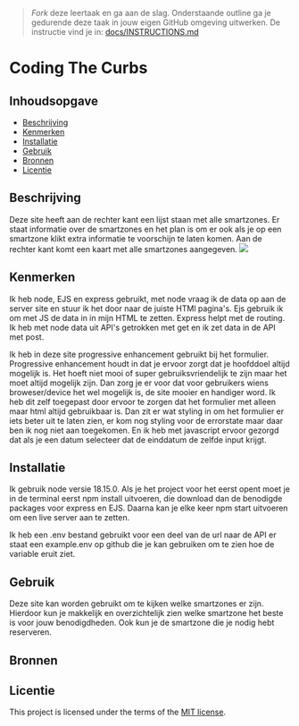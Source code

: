 > _Fork_ deze leertaak en ga aan de slag. Onderstaande outline ga je gedurende deze taak in jouw eigen GitHub omgeving uitwerken. De instructie vind je in: [docs/INSTRUCTIONS.md](docs/INSTRUCTIONS.md)

# Coding The Curbs
<!-- Geef je project een titel en schrijf in één zin wat het is -->

## Inhoudsopgave

  * [Beschrijving](#beschrijving)
  * [Kenmerken](#kenmerken)
  * [Installatie](#installatie)
  * [Gebruik](#gebruik)
  * [Bronnen](#bronnen)
  * [Licentie](#licentie)

## Beschrijving
<!-- In de Beschrijving staat hoe je project er uit ziet, hoe het werkt en wat je er mee kan. -->
Deze site heeft aan de rechter kant een lijst staan met alle smartzones. Er staat informatie over de smartzones en het plan is om er ook als je op een smartzone klikt extra informatie te voorschijn te laten komen. Aan de rechter kant komt een kaart met alle smartzones aangegeven.
<img src="https://user-images.githubusercontent.com/112855711/230025716-d8feb614-9077-4a6f-9b18-cb507575711a.png">

<!-- Voeg een mooie poster visual toe 📸 -->
<!-- Voeg een link toe naar Github Pages 🌐-->

## Kenmerken
<!-- Bij Kenmerken staat welke technieken zijn gebruikt en hoe. Wat is de HTML structuur? Wat zijn de belangrijkste dingen in CSS? Wat is er met Javascript gedaan en hoe? Misschien heb je een framwork of library gebruikt? -->
Ik heb node, EJS en express gebruikt, met node vraag ik de data op aan de server site en stuur ik het door naar de juiste HTMl pagina's. Ejs gebruik ik om met JS de data in in mijn HTML te zetten. Express helpt met de routing.
Ik heb met node data uit API's getrokken met get en ik zet data in de API met post. 

Ik heb in deze site progressive enhancement gebruikt bij het formulier. Progressive enhancement houdt in dat je ervoor zorgt dat je hoofddoel altijd mogelijk is. Het hoeft niet mooi of super gebruiksvriendelijk te zijn maar het moet altijd mogelijk zijn. Dan zorg je er voor dat voor gebruikers wiens broweser/device het wel mogelijk is, de site mooier en handiger word. Ik heb dit zelf toegepast door ervoor te zorgen dat het formulier met alleen maar html altijd gebruikbaar is. Dan zit er wat styling in om het formulier er iets beter uit te laten zien, er kom nog styling voor de errorstate maar daar ben ik nog niet aan toegekomen. En ik heb met javascript ervoor gezorgd dat als je een datum selecteer dat de einddatum de zelfde input krijgt.

## Installatie
Ik gebruik node versie 18.15.0. Als je het project voor het eerst opent moet je in de terminal eerst npm install uitvoeren, die download dan de benodigde packages voor express en EJS. Daarna kan je elke keer npm start uitvoeren om een live server aan te zetten.

Ik heb een .env bestand gebruikt voor een deel van de url naar de API er staat een example.env op github die je kan gebruiken om te zien hoe de variable eruit ziet.

## Gebruik

Deze site kan worden gebruikt om te kijken welke smartzones er zijn. Hierdoor kun je makkelijk en overzichtelijk zien welke smartzone het beste is voor jouw benodigdheden. Ook kun je de smartzone die je nodig hebt reserveren.

## Bronnen

## Licentie

This project is licensed under the terms of the [MIT license](./LICENSE).
